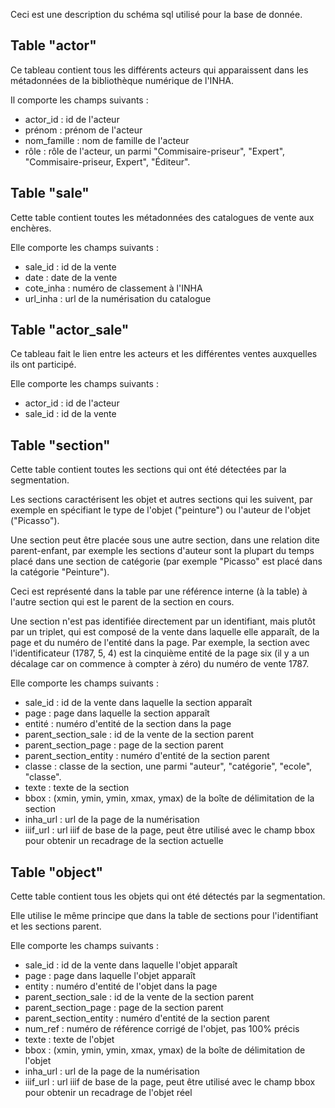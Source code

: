 Ceci est une description du schéma sql utilisé pour la base de donnée.

## Table "actor"
Ce tableau contient tous les différents acteurs qui apparaissent dans les métadonnées de la bibliothèque numérique de l'INHA.

Il comporte les champs suivants :
- actor_id : id de l'acteur
- prénom : prénom de l'acteur
- nom_famille : nom de famille de l'acteur
- rôle : rôle de l'acteur, un parmi "Commisaire-priseur", "Expert", "Commisaire-priseur, Expert", "Éditeur".
## Table "sale"
Cette table contient toutes les métadonnées des catalogues de vente aux enchères.

Elle comporte les champs suivants :
- sale_id : id de la vente
- date : date de la vente
- cote_inha : numéro de classement à l'INHA
- url_inha : url de la numérisation du catalogue

## Table "actor_sale"
Ce tableau fait le lien entre les acteurs et les différentes ventes auxquelles ils ont participé.

Elle comporte les champs suivants :
- actor_id : id de l'acteur
- sale_id : id de la vente
## Table "section"
Cette table contient toutes les sections qui ont été détectées par la segmentation.

Les sections caractérisent les objet et autres sections qui les suivent, par exemple en spécifiant
le type de l'objet ("peinture") ou l'auteur de l'objet ("Picasso").

Une section peut être placée sous une autre section, dans une relation dite parent-enfant, par exemple les sections d'auteur sont
la plupart du temps placé dans une section de catégorie (par exemple "Picasso" est placé dans la catégorie "Peinture").

Ceci est représenté dans la table par une référence interne (à la table) à l'autre section qui est le parent de la section en cours.

Une section n'est pas identifiée directement par un identifiant, mais plutôt par un triplet, qui est composé de la vente dans laquelle elle apparaît, de la page et du numéro de l'entité dans la page. Par exemple, la section avec l'identificateur (1787, 5, 4) est la cinquième entité de la page six (il y a un décalage car on commence à compter à zéro) du numéro de vente 1787.

Elle comporte les champs suivants :
- sale_id : id de la vente dans laquelle la section apparaît
- page : page dans laquelle la section apparaît
- entité : numéro d'entité de la section dans la page
- parent_section_sale : id de la vente de la section parent
- parent_section_page : page de la section parent
- parent_section_entity : numéro d'entité de la section parent
- classe : classe de la section, une parmi "auteur", "catégorie", "ecole", "classe".
- texte : texte de la section
- bbox : (xmin, ymin, ymin, xmax, ymax) de la boîte de délimitation de la section
- inha_url : url de la page de la numérisation
- iiif_url : url iiif de base de la page, peut être utilisé avec le champ bbox pour obtenir un recadrage de la section actuelle
## Table "object"
Cette table contient tous les objets qui ont été détectés par la segmentation.

Elle utilise le même principe que dans la table de sections pour l'identifiant et les sections parent.

Elle comporte les champs suivants :
- sale_id : id de la vente dans laquelle l'objet apparaît
- page : page dans laquelle l'objet apparaît
- entity : numéro d'entité de l'objet dans la page
- parent_section_sale : id de la vente de la section parent
- parent_section_page : page de la section parent
- parent_section_entity : numéro d'entité de la section parent
- num_ref : numéro de référence corrigé de l'objet, pas 100% précis
- texte : texte de l'objet
- bbox : (xmin, ymin, ymin, xmax, ymax) de la boîte de délimitation de l'objet
- inha_url : url de la page de la numérisation
- iiif_url : url iiif de base de la page, peut être utilisé avec le champ bbox pour obtenir un recadrage de l'objet réel
